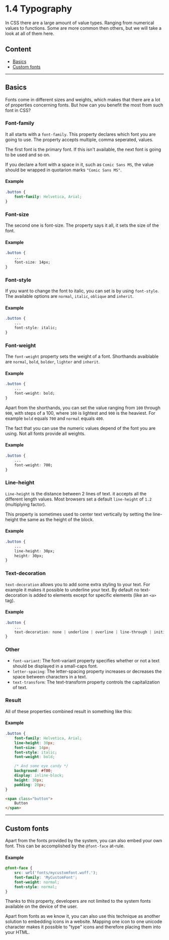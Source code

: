 # 1.4 Typography

In CSS there are a large amount of value types. Ranging from numerical values to functions.
Some are more common then others, but we will take a look at all of them here.

## Content

- [Basics](#basics)
- [Custom fonts](#custom-fonts)

---

## Basics

Fonts come in different sizes and weights, which makes that there are a lot of properties concerning fonts.
But how can you benefit the most from such font in CSS?

### Font-family

It all starts with a `font-family`. This property declares which font you are going to use.
The property accepts multiple, comma seperated, values.

The first font is the primary font. If this isn't available, the next font is going to be used and so on.

If you declare a font with a space in it, such as `Comic Sans MS`, the value should be wrapped in quotarion marks `"Comic Sans MS"`.

#### Example

```css
.button {
	font-family: Helvetica, Arial;
}
```

### Font-size

The second one is font-size. The property says it all, it sets the size of the font.

#### Example

```css
.button {
	...
	font-size: 14px;
}
```

### Font-style

If you want to change the font to italic, you can set is by using `font-style`.
The available options are `normal`, `italic`, `oblique` and `inherit`.

#### Example

```css
.button {
	...
	font-style: italic;
}
```

### Font-weight

The `font-weight` property sets the weight of a font.
Shorthands avaiblable are `normal`, `bold`, `bolder`, `lighter` and `inherit`.

#### Example

```css
.button {
	...
	font-weight: bold;
}
```

Apart from the shorthands, you can set the value ranging from `100` through `900`, with steps of a 100,
where `100` is lightest and `900` is the heaviest. For example `bold` equals `700` and `normal` equals `400`.

The fact that you can use the numeric values depend of the font you are using. Not all fonts provide all weights.

#### Example

```css
.button {
	...
	font-weight: 700;
}
```

### Line-height

`Line-height` is the distance between 2 lines of text. it accepts all the different length values.
Most browsers set a default `line-height` of `1.2` (multiplying factor).

This property is sometimes used to center text vertically by setting the line-height the same as the height of the block.

#### Example

```css
.button {
	...
	line-height: 30px;
	height: 30px;
}
```

### Text-decoration

`text-decoration` allows you to add some extra styling to your text. For example it makes it possible to underline your text.
By default no text-decoration is added to elements except for specific elements (like an `<a>` tag).

#### Example

```css
.button {
	...
	text-decoration: none | underline | overline | line-through | initial | inherit;
}
```

### Other

- `font-variant`: The font-variant property specifies whether or not a text should be displayed in a small-caps font.
- `letter-spacing`: The letter-spacing property increases or decreases the space between characters in a text.
- `text-transform`: The text-transform property controls the capitalization of text.

### Result

All of these properties combined result in something like this:

#### Example

```css
.button {
	font-family: Helvetica, Arial;
	line-height: 30px;
	font-size: 14px;
	font-style: italic;
	font-weight: bold;

	/* And some eye candy */
	background: #f00;
	display: inline-block;
	height: 30px;
	padding: 20px;
}
```

```html
<span class="button">
	Button
</span>
```

---

## Custom fonts

Apart from the fonts provided by the system, you can also embed your own font.
This can be accomplished by the `@font-face` at-rule.

#### Example

```css
@font-face {
	src: url('fonts/mycustomfont.woff.');
	font-family: 'MyCustomFont';
	font-weight: normal;
	font-style: normal;
}
```

Thanks to this property, developers are not limited to the system fonts available on the device of the user.

Apart from fonts as we know it, you can also use this technique as another solution to embedding icons in a website.
Mapping one icon to one unicode character makes it possible to "type" icons and therefore placing them into your HTML.
